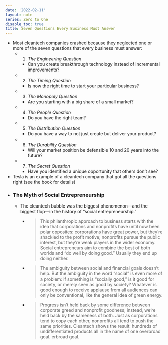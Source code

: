 ```yaml
---
date: '2022-02-11'
layout: note
series: Zero to One
disable_toc: true
title: Seven Questions Every Business Must Answer
---
```


- Most cleantech companies crashed because they neglected one or more of the seven questions that every business must answer:
    - 1. _The Engineering Question_
        - Can you create breakthrough technology instead of incremental improvements?
    - 2. _The Timing Question_
        - Is now the right time to start your particular business?
    - 3. _The Monopoly Question_
        - Are you starting with a big share of a small market?
    - 4. _The People Question_
        - Do you have the right team?
    - 5. _The Distribution Question_
        - Do you have a way to not just create but deliver your product?
    - 6. _The Durability Question_
        - Will your market position be defensible 10 and 20 years into the future?
    - 7. _The Secret Question_
        - Have you identified a unique opportunity that others don’t see?
- Tesla is an example of a cleantech company that got all the questions right (see the book for details)
- ### The Myth of Social Entrepreneurship
    - The cleantech bubble was the biggest phenomenon—and the biggest flop—in the history of “social entrepreneurship.”
        - > This philanthropic approach to business starts with the idea that corporations and nonprofits have until now been polar opposites: corporations have great power, but they’re shackled to the profit motive; nonprofits pursue the public interest, but they’re weak players in the wider economy. Social entrepreneurs aim to combine the best of both worlds and “do well by doing good.” Usually they end up doing neither.
        - > The ambiguity between social and financial goals doesn’t help. But the ambiguity in the word “social” is even more of a problem: if something is “socially good,” is it good for society, or merely seen as good by society? Whatever is good enough to receive applause from all audiences can only be conventional, like the general idea of green energy.
        - > Progress isn’t held back by some difference between corporate greed and nonprofit goodness; instead, we’re held back by the sameness of both. Just as corporations tend to copy each other, nonprofits all tend to push the same priorities. Cleantech shows the result: hundreds of undifferentiated products all in the name of one overbroad goal.
erbroad goal.
